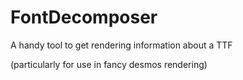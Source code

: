 # FontDecomposer
A handy tool to get rendering information about a TTF 

(particularly for use in fancy desmos rendering)
